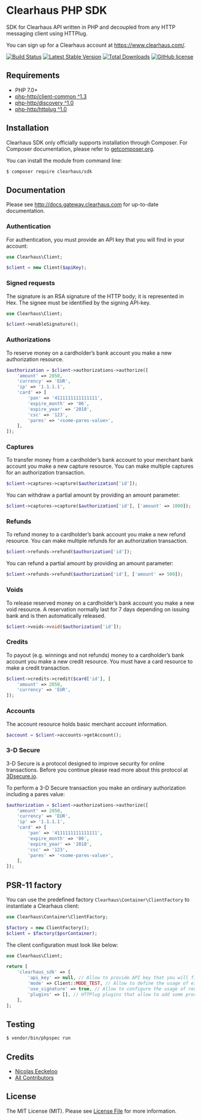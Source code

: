 Clearhaus PHP SDK
=================

SDK for Clearhaus API written in PHP and decoupled from any HTTP messaging client using HTTPlug.

You can sign up for a Clearhaus account at https://www.clearhaus.com/.

[![Build Status](https://img.shields.io/travis/RiskioFr/clearhaus-sdk-php.svg?style=flat-square)](http://travis-ci.org/RiskioFr/clearhaus-sdk-php)
[![Latest Stable Version](http://img.shields.io/packagist/v/clearhaus/sdk.svg?style=flat-square)](https://packagist.org/packages/clearhaus/sdk)
[![Total Downloads](http://img.shields.io/packagist/dt/clearhaus/sdk.svg?style=flat-square)](https://packagist.org/packages/clearhaus/sdk)
[![GitHub license](https://img.shields.io/github/license/RiskioFr/clearhaus-sdk-php.svg?style=flat-square)](https://github.com/RiskioFr/clearhaus-sdk-php/blob/master/LICENSE)

## Requirements

* PHP 7.0+
* [php-http/client-common ^1.3](https://github.com/php-http/client-common)
* [php-http/discovery ^1.0](https://github.com/php-http/discovery)
* [php-http/httplug ^1.0](https://github.com/php-http/httplug)

## Installation

Clearhaus SDK only officially supports installation through Composer. For Composer documentation, please refer to
[getcomposer.org](http://getcomposer.org/).

You can install the module from command line:

```sh
$ composer require clearhaus/sdk
```

## Documentation

Please see http://docs.gateway.clearhaus.com for up-to-date documentation.

### Authentication

For authentication, you must provide an API key that you will find in your account:

```php
use Clearhaus\Client;

$client = new Client($apiKey);
```

### Signed requests

The signature is an RSA signature of the HTTP body; it is represented in Hex. The signee must be identified by the signing API-key.

```php
use Clearhaus\Client;

$client->enableSignature();
```

### Authorizations

To reserve money on a cardholder’s bank account you make a new authorization resource.

```php
$authorization = $client->authorizations->authorize([
    'amount' => 2050,
    'currency' => 'EUR',
    'ip' => '1.1.1.1',
    'card' => [
        'pan' => '4111111111111111',
        'expire_month' => '06',
        'expire_year' => '2018',
        'csc' => '123',
        'pares' => '<some-pares-value>',
    ],
]);
```

### Captures

To transfer money from a cardholder’s bank account to your merchant bank account you make a new capture resource. You can make multiple captures for an authorization transaction.

```php
$client->captures->capture($authorization['id']);
```

You can withdraw a partial amount by providing an amount parameter:

```php
$client->captures->capture($authorization['id'], ['amount' => 1000]);
```

### Refunds

To refund money to a cardholder’s bank account you make a new refund resource. You can make multiple refunds for an authorization transaction.

```php
$client->refunds->refund($authorization['id']);
```

You can refund a partial amount by providing an amount parameter:

```php
$client->refunds->refund($authorization['id'], ['amount' => 500]);
```

### Voids

To release reserved money on a cardholder’s bank account you make a new void resource. A reservation normally last for 7 days depending on issuing bank and is then automatically released.

```php
$client->voids->void($authorization['id']);
```

### Credits

To payout (e.g. winnings and not refunds) money to a cardholder’s bank account you make a new credit resource. You must have a card resource to make a credit transaction.

```php
$client->credits->credit($card['id'], [
    'amount' => 2050,
    'currency' => 'EUR',
]);
```

### Accounts

The account resource holds basic merchant account information.

```php
$account = $client->accounts->getAccount();
```

### 3-D Secure

3-D Secure is a protocol designed to improve security for online transactions. Before you continue please read more about this protocol at [3Dsecure.io](http://docs.3dsecure.io/).

To perform a 3-D Secure transaction you make an ordinary authorization including a pares value:

```php
$authorization = $client->authorizations->authorize([
    'amount' => 2050,
    'currency' => 'EUR',
    'ip' => '1.1.1.1',
    'card' => [
        'pan' => '4111111111111111',
        'expire_month' => '06',
        'expire_year' => '2018',
        'csc' => '123',
        'pares' => '<some-pares-value>',
    ],
]);
```

## PSR-11 factory

You can use the predefined factory `Clearhaus\Container\ClientFactory` to instantiate a Clearhaus client:

```php
use Clearhaus\Container\ClientFactory;

$factory = new ClientFactory();
$client = $factory($psrContainer);
```

The client configuration must look like below:

```php
use Clearhaus\Client;

return [
    'clearhaus_sdk' => [
        'api_key' => null, // Allow to provide API key that you will find in your account
        'mode' => Client::MODE_TEST, // Allow to define the usage of either test or live accounts
        'use_signature' => true, // Allow to configure the usage of request signature
        'plugins' => [], // HTTPlug plugins that allow to add some processing logic
    ],
];
```

## Testing

``` bash
$ vendor/bin/phpspec run
```

## Credits

- [Nicolas Eeckeloo](https://github.com/neeckeloo)
- [All Contributors](https://github.com/RiskioFr/clearhaus-sdk-php/contributors)


## License

The MIT License (MIT). Please see [License File](https://github.com/RiskioFr/clearhaus-sdk-php/blob/master/LICENSE) for more information.
